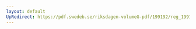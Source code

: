 ```yaml
---
layout: default
UpRedirect: https://pdf.swedeb.se/riksdagen-volumeG-pdf/199192/reg_199192/reg_199192_0639.pdf
---
```


